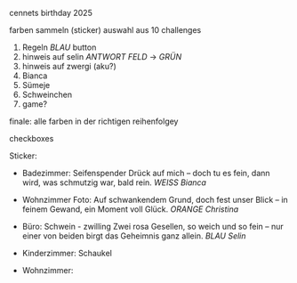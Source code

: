 cennets birthday 2025

farben sammeln (sticker)
auswahl aus 10 challenges

1. Regeln *BLAU* button
2. hinweis auf selin *ANTWORT FELD* -> *GRÜN*
3. hinweis auf zwergi (aku?)
4. Bianca
5. Sümeje
6. Schweinchen
7. game?

finale: alle farben in der richtigen reihenfolgey

checkboxes


Sticker:
- Badezimmer: Seifenspender
Drück auf mich – doch tu es fein,
dann wird, was schmutzig war, bald rein.
*WEISS*
*Bianca*

- Wohnzimmer Foto:
Auf schwankendem Grund, doch fest unser Blick –
in feinem Gewand, ein Moment voll Glück.
*ORANGE*
*Christina*

- Büro: Schwein - zwilling
Zwei rosa Gesellen, so weich und so fein –
nur einer von beiden birgt das Geheimnis ganz allein.
*BLAU*
*Selin*

- Kinderzimmer: Schaukel
- Wohnzimmer:
